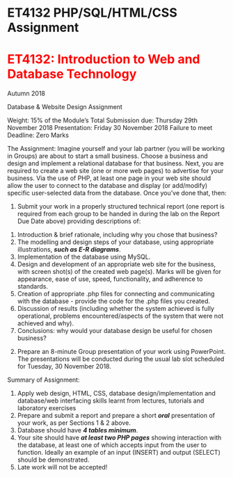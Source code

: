 # ET4132 PHP/SQL/HTML/CSS Assignment
<h1 style = "color: red;">ET4132: Introduction to Web and Database Technology</h1> 
Autumn 2018

Database & Website Design Assignment 

Weight: 15% of the Module’s Total 
Submission due: Thursday 29th November 2018
Presentation: Friday 30 November 2018 
Failure to meet Deadline: Zero Marks 

The Assignment: Imagine yourself and your lab partner (you will be working in Groups) are about to start a small business. Choose a business and design and implement a relational database for that business. Next, you are required to create a web site (one or more web pages) to advertise for your business. Via the use of PHP, at least one page in your web site should allow the user to connect to the database and display (or add/modify) specific user-selected data from the database. Once you’ve done that, then: 

1. Submit your work in a properly structured technical report (one report is required from each group to be handed in during the lab on the Report Due Date above) providing descriptions of: 
<ol>
<li>Introduction & brief rationale, including why you chose that business? </li>
<li>The modelling and design steps of your database, using appropriate illustrations, <b><i>such as E-R diagrams</b></i>. </li>
<li>Implementation of the database using MySQL. </li>
<li>Design and development of an appropriate web site for the business, with screen shot(s) of the created web page(s). Marks will be given for appearance, ease of use, speed, functionality, and adherence to standards.</li>
<li>Creation of appropriate .php files for connecting and communicating with the database - provide the code for the .php files you created. </li>
<li>Discussion of results (including whether the system achieved is fully operational, problems encountered/aspects of the system that were not achieved and why). </li>
  <li>Conclusions: why would your database design be useful for chosen business? </li>
  </ol>

2. Prepare an 8-minute Group presentation of your work using PowerPoint. The presentations will be conducted during the usual lab slot scheduled for Tuesday, 30 November 2018. 

Summary of Assignment: 
<ol>
<li>Apply web design, HTML, CSS, database design/implementation and database/web interfacing skills learnt from lectures, tutorials and laboratory exercises </li>
<li>Prepare and submit a report and prepare a short <b><i>oral</b></i> presentation of your work, as per Sections 1 & 2 above. </li>
<li>Database should have <b><i>4 tables minimum</b></i>. </li>
<li>Your site should have <b><i>at least two PHP pages</i></b> showing interaction with the database, at least one of which accepts input from the user to function. Ideally an example of an input (INSERT) and output (SELECT) should be demonstrated.</li>
<li>Late work will not be accepted!</li> 
</ol>
